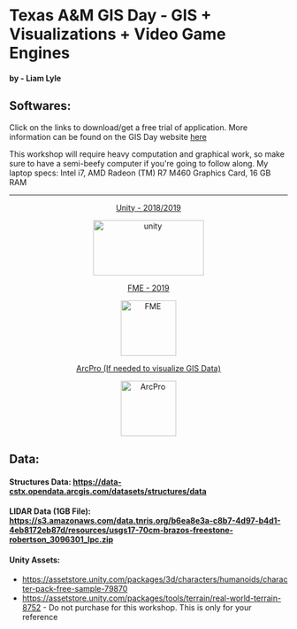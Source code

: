 # Texas A&M GIS Day - GIS + Visualizations + Video Game Engines
#### by - Liam Lyle

## Softwares:

Click on the links to download/get a free trial of application. More information can be found on the GIS Day website [here](https://gisday.tamu.edu/sessions/#/details/d3b3c7d3-7171-47a3-87b3-9ffb32405f37)

This workshop will require heavy computation and graphical work, so make sure to have a semi-beefy computer if you're going to follow along. My laptop specs: Intel i7, AMD Radeon (TM) R7 M460 Graphics Card, 16 GB RAM 
***

<p align="center"> <a href="https://store.unity.com/download-nuo">Unity - 2018/2019</a> </p>
<p align="center"> <img src="https://unity3d.com/files/images/ogimg.jpg" alt="unity" width="200" height="100"/> </p>

<p align="center"> <a href = "https://www.safe.com/">FME - 2019 </a> </p>
<p align="center"> <img src="https://yt3.ggpht.com/a/AGF-l78ddntvyWHDcTe2_VS0I9cZK74Z-_qcqP-qRg=s900-c-k-c0xffffffff-no-rj-mo" alt="FME" width="100" height="100"/> </p>

<p align="center"> <a href ="https://www.esri.com/en-us/arcgis/products/arcgis-pro/trial">ArcPro (If needed to visualize GIS Data) </a> </p>
<p align="center"> <img src="https://www.esri.com/content/dam/esrisites/en-us/common/icons/product-logos/ArcGIS-Pro.png" alt="ArcPro" width="100" height="100"/> </p>


## Data:
#### Structures Data: https://data-cstx.opendata.arcgis.com/datasets/structures/data

#### LIDAR Data (1GB File): https://s3.amazonaws.com/data.tnris.org/b6ea8e3a-c8b7-4d97-b4d1-4eb8172eb87d/resources/usgs17-70cm-brazos-freestone-robertson_3096301_lpc.zip

#### Unity Assets:
- https://assetstore.unity.com/packages/3d/characters/humanoids/character-pack-free-sample-79870
- https://assetstore.unity.com/packages/tools/terrain/real-world-terrain-8752 - Do not purchase for this workshop. This is only for your reference
